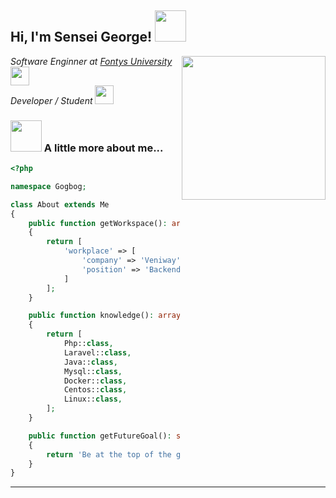<h2> Hi, I'm Sensei George! <img src="https://media1.giphy.com/media/3N5r5Ks7vo3f2/giphy.gif" width="50"></h2>
<img align='right' src="https://media4.giphy.com/media/PiQejEf31116URju4V/giphy.gif?cid=ecf05e47l7tqpnkal0ajb1gxtptrm0b8ragkcwh4de3w6qa2&rid=giphy.gif" width="230">
<p><em>Software Enginner at <a href="http://www.unb.br">Fontys University</a><img src="https://media.giphy.com/media/fYSnHlufseco8Fh93Z/giphy.gif" width="30"></br>Developer / Student <img src="https://media1.giphy.com/media/dyAnngHb30dDdiaW3x/giphy.gif" width="30"> 
</em></p>


### <img src="https://media1.giphy.com/media/PMExYMdOHKfa6GU32L/giphy.gif" width="50"> A little more about me...  

```php
<?php

namespace Gogbog;

class About extends Me
{
    public function getWorkspace(): array
    {
        return [
            'workplace' => [
                'company' => 'Veniway',
                'position' => 'Backend Developer'         
            ]
        ];
    }

    public function knowledge(): array
    {
        return [
            Php::class,
            Laravel::class,
            Java::class,
            Mysql::class,
            Docker::class,
            Centos::class,
            Linux::class,
        ];
    }

    public function getFutureGoal(): string
    {
        return 'Be at the top of the game';
    }
}
```


---
